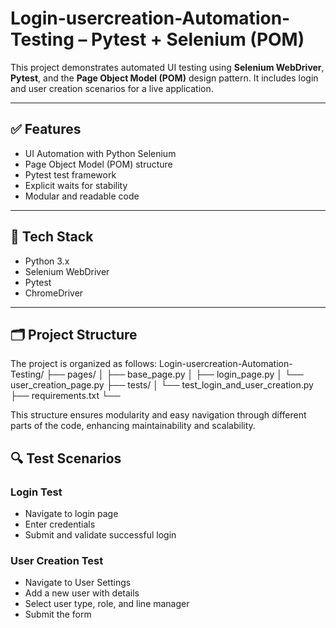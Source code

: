 # Login-usercreation-Automation-Testing – Pytest + Selenium (POM)

This project demonstrates automated UI testing using **Selenium WebDriver**, **Pytest**, and the **Page Object Model (POM)** design pattern. It includes login and user creation scenarios for a live application.

---

## ✅ Features

- UI Automation with Python Selenium
- Page Object Model (POM) structure
- Pytest test framework
- Explicit waits for stability
- Modular and readable code

---

## 🔧 Tech Stack

- Python 3.x
- Selenium WebDriver
- Pytest
- ChromeDriver

---

## 🗂️ Project Structure

The project is organized as follows:
Login-usercreation-Automation-Testing/ ├── pages/ │ ├── base_page.py │ ├── login_page.py │ └── user_creation_page.py ├── tests/ │ └── test_login_and_user_creation.py ├── requirements.txt └──

This structure ensures modularity and easy navigation through different parts of the code, enhancing maintainability and scalability.



## 🔍 Test Scenarios

### Login Test
- Navigate to login page
- Enter credentials
- Submit and validate successful login

### User Creation Test
- Navigate to User Settings
- Add a new user with details
- Select user type, role, and line manager
- Submit the form



